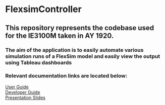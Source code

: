 # FlexsimController

<h2> This repository represents the codebase used for the IE3100M taken in AY 1920. </h2>

<h3> The aim of the application is to easily automate various simulation runs of a FlexSim model and easily view the output using Tableau dashboards </h3>

<h3> Relevant documentation links are located below: </h3>

<a href="/docs/User Guide.pdf" type="application/pdf">User Guide</a> <br>
<a href="/docs/Developer Guide.pdf" type="application/pdf">Developer Guide</a> <br>
<a href="/docs/NUS Presentation.pdf" type="application/pdf">Presentation Slides</a>
